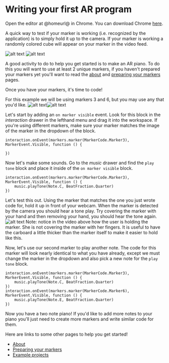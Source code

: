 # Writing your first AR program

Open the editor at @homeurl@ in Chrome. You can download Chrome [here](https://www.google.com/chrome/browser/). 
  
A quick way to test if your marker is working (i.e. recognized by the application) is to simply hold it up to the camera. If your marker is working a randomly colored cube will appear on your marker in the video feed.

![alt text](/static/markers-blank.png)
![alt text](/static/colored-cubes.png)

A good activity to do to help you get started is to make an AR piano. To do this you will want to use at least 2 unique markers, if you haven't prepared your markers yet you'll want to read the [about](/about) and [preparing your markers](/markers) pages.

Once you have your markers, it's time to code!

For this example we will be using markers 3 and 6, but you may use any that you'd like.
![alt text](/static/AR_MARKER_CODES/03-small.png)![alt text](/static/AR_MARKER_CODES/06-small.png)

Let's start by adding an `on marker visible` event. Look for this block in the *interaction* drawer in the lefthand menu and drag it into the workspace. If you're using different markers, make sure your marker matches the image of the marker in the dropdown of the block.
```blocks
interaction.onEvent(markers.marker(MarkerCode.Marker3), MarkerEvent.Visible, function () {

})
```

Now let's make some sounds. Go to the *music* drawer and find the `play tone` block and place it inside of the `on marker visible` block.
```blocks
interaction.onEvent(markers.marker(MarkerCode.Marker3), MarkerEvent.Visible, function () {
    music.playTone(Note.C, BeatFraction.Quarter)
})
```

Let's test this out. Using the marker that matches the one you just wrote code for, hold it up in front of your webcam. When the marker is detected by the camera you should hear a tone play. Try covering the marker with your hand and then removing your hand, you should hear the tone again.
![alt text](/static/piano1.gif)
Note: notice in the video above how the user is holding the marker. She is not covering the marker with her fingers. It is useful to have the carboard a little thicker than the marker itself to make it easier to hold like this.

Now, let's use our second marker to play another note. The code for this marker will look nearly identical to what you have already, except we must change the marker in the dropdown and also pick a new note for the `play tone` block.
```blocks
interaction.onEvent(markers.marker(MarkerCode.Marker3), MarkerEvent.Visible, function () {
    music.playTone(Note.C, BeatFraction.Quarter)
})
interaction.onEvent(markers.marker(MarkerCode.Marker6), MarkerEvent.Visible, function () {
    music.playTone(Note.E, BeatFraction.Quarter)
})
```

Now you have a two note piano! If you'd like to add more notes to your piano you'll just need to create more markers and write similar code for them.
  
Here are links to some other pages to help you get started!
* [About](/about)
* [Preparing your markers](/markers)
* [Example projects](/examples)
